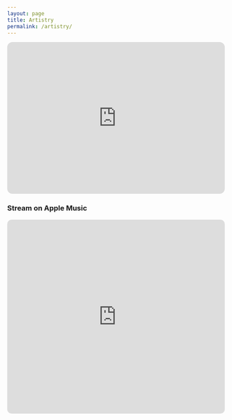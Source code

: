 ```yaml
---
layout: page
title: Artistry
permalink: /artistry/
---
```


<iframe style="border-radius:12px" src="https://open.spotify.com/embed/artist/4V2A65rOlzR60eLXWlvV8B?utm_source=generator&theme=0" width="100%" height="352" frameBorder="0" allowfullscreen="" allow="autoplay; clipboard-write; encrypted-media; fullscreen; picture-in-picture" loading="lazy"></iframe>

### Stream on Apple Music
<iframe allow="autoplay *; encrypted-media *; fullscreen *; clipboard-write" frameborder="0" height="450" style="width:100%;max-width:660px;overflow:hidden;border-radius:10px;" sandbox="allow-forms allow-popups allow-same-origin allow-scripts allow-storage-access-by-user-activation allow-top-navigation-by-user-activation" src="https://embed.music.apple.com/ca/artist/mohamad-jad-chaker/1824209663"></iframe>